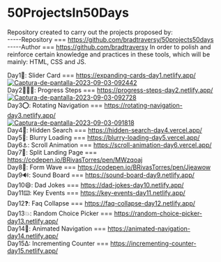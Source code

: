 # 50ProjectsIn50Days
Repository created to carry out the projects proposed by: <br>
-----Repository === https://github.com/bradtraversy/50projects50days <br>
-----Author === https://github.com/bradtraversy
In order to polish and reinforce certain knowledge and practices in these tools, which will be mainly: HTML, CSS and JS.

Day1🌅: Slider Card === https://expanding-cards-day1.netlify.app/ <br>
<a href="https://ibb.co/mCPrNHJ"><img src="https://i.ibb.co/mCPrNHJ/Captura-de-pantalla-2023-09-03-092442.png" alt="Captura-de-pantalla-2023-09-03-092442" border="0"></a> <br />
Day2🚶🏼‍♂️: Progress Steps === https://progress-steps-day2.netlify.app/ <br>
<a href="https://ibb.co/dpRBF9M"><img src="https://i.ibb.co/dpRBF9M/Captura-de-pantalla-2023-09-03-092728.png" alt="Captura-de-pantalla-2023-09-03-092728" border="0"></a> <br />
Day3⭕: Rotating Navigation === https://rotating-navigation-day3.netlify.app/ <br>
<a href="https://ibb.co/wcZrvV2"><img src="https://i.ibb.co/wcZrvV2/Captura-de-pantalla-2023-09-03-091818.png" alt="Captura-de-pantalla-2023-09-03-091818" border="0"></a> <br />
Day4🔎: Hidden Search === https://hidden-search-day4.vercel.app/ <br>
Day5🌅: Blurry Loading === https://blurry-loading-day5.vercel.app/ <br>
Day6⚓: Scroll Animation === https://scroll-animation-day6.vercel.app/ <br>
Day7📄: Split Landing Page === https://codepen.io/BRivasTorres/pen/MWzqoaj <br> 
Day8📝: Form Wave === https://codepen.io/BRivasTorres/pen/Jjeawow <br> 
Day9🔊: Sound Board === https://sound-board-day9.netlify.app/ <br> 
Day10😄: Dad Jokes === https://dad-jokes-day10.netlify.app/ <br> 
Day11⌨️: Key Events === https://key-events-day11.netlify.app/ <br>
Day12❓: Faq Collapse === https://faq-collapse-day12.netlify.app/ <br>
Day13💥: Random Choice Picker ===  https://random-choice-picker-day13.netlify.app/ <br>
Day14🧭: Animated Navigation === https://animated-navigation-day14.netlify.app/ <br>
Day15∆: Incrementing Counter === https://incrementing-counter-day15.netlify.app/ <br>
